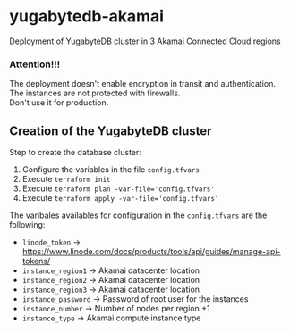 # yugabytedb-akamai
Deployment of YugabyteDB cluster in 3 Akamai Connected Cloud regions

### Attention!!!
The deployment doesn't enable encryption in transit and authentication.\
The instances are not protected with firewalls.\
Don't use it for production.

## Creation of the YugabyteDB cluster
Step to create the database cluster:
  1. Configure the variables in the file `config.tfvars`
  2. Execute `terraform init`
  3. Execute `terraform plan -var-file='config.tfvars'`
  4. Execute `terraform apply -var-file='config.tfvars'`

The varibales availables for configuration in the `config.tfvars` are the following:
  - `linode_token` -> https://www.linode.com/docs/products/tools/api/guides/manage-api-tokens/
  - `instance_region1` -> Akamai datacenter location
  - `instance_region2` -> Akamai datacenter location
  - `instance_region3` -> Akamai datacenter location
  - `instance_password` -> Password of root user for the instances
  - `instance_number` -> Number of nodes per region +1
  - `instance_type` -> Akamai compute instance type
